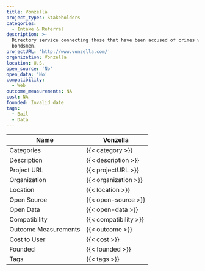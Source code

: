 ```yaml
---
title: Vonzella
project_types: Stakeholders
categories:
  - Intake & Referral
description: >-
  Directory service connecting those that have been accused of crimes with bail
  bondsmen.
projectURL: 'http://www.vonzella.com/'
organization: Vonzella
location: U.S.
open_source: 'No'
open_data: 'No'
compatibility:
  - Web
outcome_measurements: NA
cost: NA
founded: Invalid date
tags:
  - Bail
  - Data
---
```

Name                    |  Vonzella
------------------------|----
Categories              | {{< category >}} 
Description             | {{< description >}} 
Project URL             | {{< projectURL >}} 
Organization            | {{< organization >}} 
Location                | {{< location >}} 
Open Source             | {{< open-source >}} 
Open Data               | {{< open-data >}} 
Compatibility           | {{< compatibility >}} 
Outcome Measurements    | {{< outcome >}} 
Cost to User            | {{< cost >}} 
Founded                 | {{< founded >}} 
Tags                    | {{< tags >}} 
